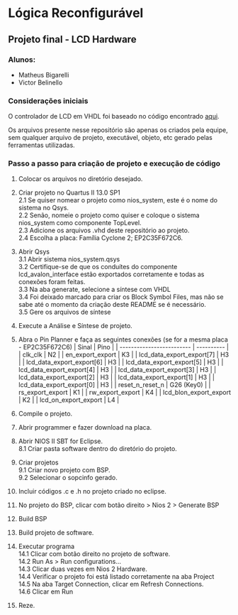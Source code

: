 # Lógica Reconfigurável

## Projeto final - LCD Hardware

### Alunos:

 - Matheus Bigarelli
 - Victor Belinello


### Considerações iniciais

O controlador de LCD em VHDL foi baseado no código encontrado [aqui](https://www.digikey.com/eewiki/pages/viewpage.action?pageId=4096079).

Os arquivos presente nesse repositório são apenas os criados pela equipe, sem qualquer arquivo de projeto, executável, objeto, etc gerado pelas ferramentas utilizadas.


### Passo a passo para criação de projeto e execução de código

1. Colocar os arquivos no diretório desejado.

2. Criar projeto no Quartus II 13.0 SP1<br/>
    2.1 Se quiser nomear o projeto como nios_system, este é o nome do sistema no Qsys.<br/>
    2.2 Senão, nomeie o projeto como quiser e coloque o sistema nios_system como componente TopLevel.<br/>
    2.3 Adicione os arquivos .vhd deste repositório ao projeto.<br/>
    2.4 Escolha a placa: Família Cyclone 2; EP2C35F672C6.

3. Abrir Qsys<br/>
    3.1 Abrir sistema nios_system.qsys<br/>
    3.2 Certifique-se de que os conduítes do componente lcd_avalon_interface estão exportados corretamente e todas as conexões foram feitas.<br/>
    3.3 Na aba generate, selecione a síntese com VHDL<br/>
    3.4 Foi deixado marcado para criar os Block Symbol Files, mas não se sabe até o momento da criação deste README se é necessário.<br/>
    3.5 Gere os arquivos de síntese

4. Execute a Análise e Síntese de projeto.

5. Abra o Pin Planner e faça as seguintes conexões (se for a mesma placa - EP2C35F672C6)
    |       Sinal               |  Pino      |
    | ------------------------- | ---------- |
    | clk_clk                   | N2         |
    | en_export_export          | K3         |
    | lcd_data_export_export[7] | H3         |
    | lcd_data_export_export[6] | H3         |
    | lcd_data_export_export[5] | H3         |
    | lcd_data_export_export[4] | H3         |
    | lcd_data_export_export[3] | H3         |
    | lcd_data_export_export[2] | H3         |
    | lcd_data_export_export[1] | H3         |
    | lcd_data_export_export[0] | H3         |
    | reset_n_reset_n           | G26 (Key0) |
    | rs_export_export          | K1         |
    | rw_export_export          | K4         |
    | lcd_blon_export_export    | K2         |
    | lcd_on_export_export      | L4         |

6. Compile o projeto.

7. Abrir programmer e fazer download na placa.

8. Abrir NIOS II SBT for Eclipse.<br/>
    8.1 Criar pasta software dentro do diretório do projeto.

9. Criar projetos<br/>
    9.1 Criar novo projeto com BSP.<br/>
    9.2 Selecionar o sopcinfo gerado.

10. Incluir códigos .c e .h no projeto criado no eclipse.

11. No projeto do BSP, clicar com botão direito > Nios 2 > Generate BSP

12. Build BSP

13. Build projeto de software.

14. Executar programa<br/>
    14.1 Clicar com botão direito no projeto de software.<br/>
    14.2 Run As > Run configurations...<br/>
    14.3 Clicar duas vezes em Nios 2 Hardware.<br/>
    14.4 Verificar o projeto foi está listado corretamente na aba Project<br/>
    14.5 Na aba Target Connection, clicar em Refresh Connections.<br/>
    14.6 Clicar em Run

15. Reze.
